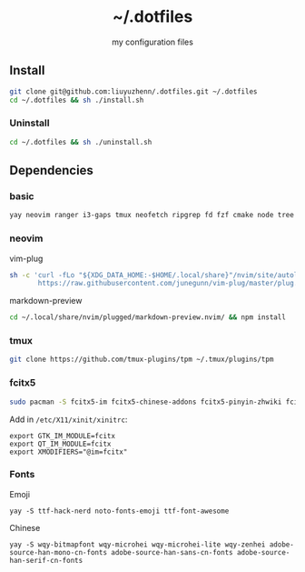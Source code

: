 <h1 align=center> ~/.dotfiles </h1>

<p align=center> my configuration files </p>

## Install

```bash
git clone git@github.com:liuyuzhenn/.dotfiles.git ~/.dotfiles
cd ~/.dotfiles && sh ./install.sh
```

### Uninstall

```bash
cd ~/.dotfiles && sh ./uninstall.sh
```

## Dependencies

### basic
```bash
yay neovim ranger i3-gaps tmux neofetch ripgrep fd fzf cmake node tree
```

### neovim 

vim-plug
```bash
sh -c 'curl -fLo "${XDG_DATA_HOME:-$HOME/.local/share}"/nvim/site/autoload/plug.vim --create-dirs \
       https://raw.githubusercontent.com/junegunn/vim-plug/master/plug.vim'
```

markdown-preview
```bash
cd ~/.local/share/nvim/plugged/markdown-preview.nvim/ && npm install
```


### tmux

```bash
git clone https://github.com/tmux-plugins/tpm ~/.tmux/plugins/tpm
```

### fcitx5

```bash
sudo pacman -S fcitx5-im fcitx5-chinese-addons fcitx5-pinyin-zhwiki fcitx5-material-color
```

Add in `/etc/X11/xinit/xinitrc`:
```
export GTK_IM_MODULE=fcitx
export QT_IM_MODULE=fcitx
export XMODIFIERS="@im=fcitx"
```

### Fonts


Emoji
```
yay -S ttf-hack-nerd noto-fonts-emoji ttf-font-awesome
```

Chinese
```
yay -S wqy-bitmapfont wqy-microhei wqy-microhei-lite wqy-zenhei adobe-source-han-mono-cn-fonts adobe-source-han-sans-cn-fonts adobe-source-han-serif-cn-fonts
```
